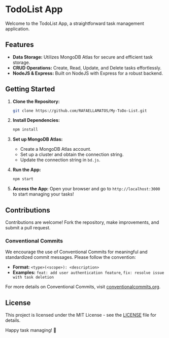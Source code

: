 # TodoList App

Welcome to the TodoList App, a straightforward task management application.

## Features

- **Data Storage:** Utilizes MongoDB Atlas for secure and efficient task storage.
- **CRUD Operations:** Create, Read, Update, and Delete tasks effortlessly.
- **NodeJS & Express:** Built on NodeJS with Express for a robust backend.

## Getting Started

1. **Clone the Repository:**
    ```bash
    git clone https://github.com/RAFAELLAMATOS/My-ToDo-List.git
    ```

2. **Install Dependencies:**
    ```bash
    npm install
    ```

3. **Set up MongoDB Atlas:**
    - Create a MongoDB Atlas account.
    - Set up a cluster and obtain the connection string.
    - Update the connection string in `bd.js`.

4. **Run the App:**
    ```bash
    npm start
    ```

5. **Access the App:**
    Open your browser and go to `http://localhost:3000` to start managing your tasks!

## Contributions

Contributions are welcome! Fork the repository, make improvements, and submit a pull request.

### Conventional Commits

We encourage the use of Conventional Commits for meaningful and standardized commit messages. Please follow the convention:

- **Format:** `<type>(<scope>): <description>`
- **Examples:** `feat: add user authentication feature`, `fix: resolve issue with task deletion`

For more details on Conventional Commits, visit [conventionalcommits.org](https://www.conventionalcommits.org/).

## License

This project is licensed under the MIT License - see the [LICENSE](LICENSE) file for details.

Happy task managing! 🚀
